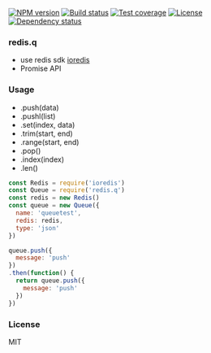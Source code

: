 [![NPM version][npm-img]][npm-url]
[![Build status][travis-img]][travis-url]
[![Test coverage][coveralls-img]][coveralls-url]
[![License][license-img]][license-url]
[![Dependency status][david-img]][david-url]

### redis.q

* use redis sdk [ioredis](https://github.com/luin/ioredis)
* Promise API

### Usage

* .push(data)
* .pushl(list)
* .set(index, data)
* .trim(start, end)
* .range(start, end)
* .pop()
* .index(index)
* .len()

```js
const Redis = require('ioredis')
const Queue = require('redis.q')
const redis = new Redis()
const queue = new Queue({
  name: 'queuetest',
  redis: redis,
  type: 'json'
})

queue.push({
  message: 'push'
})
.then(function() {
  return queue.push({
    message: 'push'
  })
})
```

### License
MIT

[npm-img]: https://img.shields.io/npm/v/redis.q.svg?style=flat-square
[npm-url]: https://npmjs.org/package/redis.q
[travis-img]: https://img.shields.io/travis/onebook/redis.q.svg?style=flat-square
[travis-url]: https://travis-ci.org/onebook/redis.q
[coveralls-img]: https://img.shields.io/coveralls/onebook/redis.q.svg?style=flat-square
[coveralls-url]: https://coveralls.io/r/onebook/redis.q?branch=master
[license-img]: https://img.shields.io/badge/license-MIT-green.svg?style=flat-square
[license-url]: http://opensource.org/licenses/MIT
[david-img]: https://img.shields.io/david/onebook/redis.q.svg?style=flat-square
[david-url]: https://david-dm.org/onebook/redis.q
